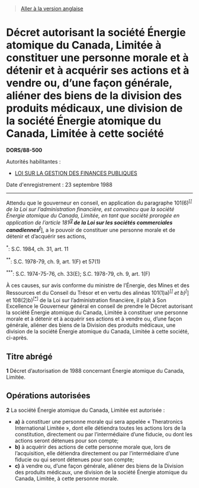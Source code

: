 > [Aller à la version anglaise](/en/Regulations/Statutory%20Orders%20and%20Regulations/88/500.md)

# Décret autorisant la société Énergie atomique du Canada, Limitée à constituer une personne morale et à détenir et à acquérir ses actions et à vendre ou, d’une façon générale, aliéner des biens de la division des produits médicaux, une division de la société Énergie atomique du Canada, Limitée à cette société

**DORS/88-500**

Autorités habilitantes : 
- [LOI SUR LA GESTION DES FINANCES PUBLIQUES](/fr/Lois/Lois%20révisées%20du%20Canada/F/F-11.md)

Date d'enregistrement : 23 septembre 1988

----------

Attendu que le gouverneur en conseil, en application du paragraphe 101(6)<sup><a href='#nbp_1f'>[*]</a></sup> de la Loi sur l’administration financière, est convaincu que la société Énergie atomique du Canada, Limitée, en tant que société prorogée en application de l’article 181<sup><a href='#nbp_2f'>[**]</a></sup> de la Loi sur les sociétés commerciales canadiennes<sup><a href='#nbp_3f'>[***]</a></sup>, a le pouvoir de constituer une personne morale et de détenir et d’acquérir ses actions,

<a name='nbp_1f'><sup>*</sup></a>: S.C. 1984, ch. 31, art. 11<br />

<a name='nbp_2f'><sup>**</sup></a>: S.C. 1978-79, ch. 9, art. 1(F) et 57(1)<br />

<a name='nbp_3f'><sup>***</sup></a>: S.C. 1974-75-76, ch. 33(E); S.C. 1978-79, ch. 9, art. 1(F)<br />

À ces causes, sur avis conforme du ministre de l’Énergie, des Mines et des Ressources et du Conseil du Trésor et en vertu des alinéas 101(1)a)<sup><a href='#nbp_1f'>[*]</a></sup> et b)<sup><a href='#nbp_1f'>[*]</a></sup> et 108(2)b)<sup><a href='#nbp_1f'>[*]</a></sup> de la Loi sur l’administration financière, il plaît à Son Excellence le Gouverneur général en conseil de prendre le Décret autorisant la société Énergie atomique du Canada, Limitée à constituer une personne morale et à détenir et à acquérir ses actions et à vendre ou, d’une façon générale, aliéner des biens de la Division des produits médicaux, une division de la société Énergie atomique du Canada, Limitée à cette société, ci-après.




## Titre abrégé


**1** Décret d’autorisation de 1988 concernant Énergie atomique du Canada, Limitée.




## Opérations autorisées


**2** La société Énergie atomique du Canada, Limitée est autorisée :
- **a)** à constituer une personne morale qui sera appelée « Theratronics International Limitée », dont elle détiendra toutes les actions lors de la constitution, directement ou par l’intermédiaire d’une fiducie, ou dont les actions seront détenues pour son compte;
- **b)** à acquérir des actions de cette personne morale que, lors de l’acquisition, elle détiendra directement ou par l’intermédiaire d’une fiducie ou qui seront détenues pour son compte;
- **c)** à vendre ou, d’une façon générale, aliéner des biens de la Division des produits médicaux, une division de la société Énergie atomique du Canada, Limitée, à cette personne morale.


